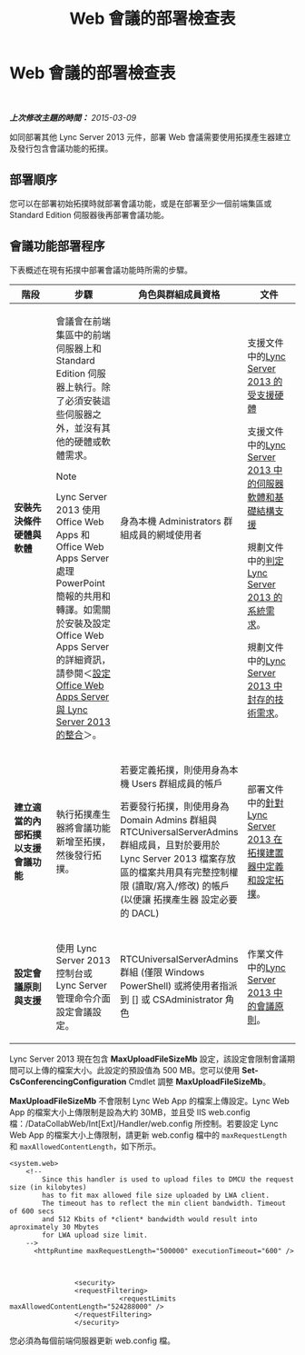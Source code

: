 ﻿---
title: Web 會議的部署檢查表
TOCTitle: Web 會議的部署檢查表
ms:assetid: 9908ebe0-e5d3-4920-b9b1-85021f7e69e9
ms:mtpsurl: https://technet.microsoft.com/zh-tw/library/JJ205104(v=OCS.15)
ms:contentKeyID: 49291750
ms.date: 08/10/2015
mtps_version: v=OCS.15
ms.translationtype: HT
---

# Web 會議的部署檢查表

 

_**上次修改主題的時間：** 2015-03-09_

如同部署其他 Lync Server 2013 元件，部署 Web 會議需要使用拓撲產生器建立及發行包含會議功能的拓撲。

## 部署順序

您可以在部署初始拓撲時就部署會議功能，或是在部署至少一個前端集區或Standard Edition 伺服器後再部署會議功能。

## 會議功能部署程序

下表概述在現有拓撲中部署會議功能時所需的步驟。


<table>
<colgroup>
<col style="width: 25%" />
<col style="width: 25%" />
<col style="width: 25%" />
<col style="width: 25%" />
</colgroup>
<thead>
<tr class="header">
<th>階段</th>
<th>步驟</th>
<th>角色與群組成員資格</th>
<th>文件</th>
</tr>
</thead>
<tbody>
<tr class="odd">
<td><p><strong>安裝先決條件硬體與軟體</strong></p></td>
<td><p>會議會在前端集區中的前端伺服器上和 Standard Edition 伺服器上執行。除了必須安裝這些伺服器之外，並沒有其他的硬體或軟體需求。</p>
<div>

> [!NOTE]  
> Lync Server 2013 使用 Office Web Apps 和 Office Web Apps Server 處理 PowerPoint 簡報的共用和轉譯。如需關於安裝及設定 Office Web Apps Server 的詳細資訊，請參閱＜<a href="lync-server-2013-enabling-office-web-apps-server-and-lync-server-2013.md">設定 Office Web Apps Server 與 Lync Server 2013 的整合</a>＞。


</div></td>
<td><p>身為本機 Administrators 群組成員的網域使用者</p></td>
<td><p>支援文件中的<a href="lync-server-2013-supported-hardware.md">Lync Server 2013 的受支援硬體</a></p>
<p>支援文件中的<a href="lync-server-2013-server-software-and-infrastructure-support.md">Lync Server 2013 中的伺服器軟體和基礎結構支援</a></p>
<p>規劃文件中的<a href="lync-server-2013-determining-your-system-requirements.md">判定 Lync Server 2013 的系統需求</a>。</p>
<p>規劃文件中的<a href="lync-server-2013-technical-requirements-for-archiving.md">Lync Server 2013 中封存的技術需求</a>。</p>
<p></p></td>
</tr>
<tr class="even">
<td><p><strong>建立適當的內部拓撲以支援會議功能</strong></p></td>
<td><p>執行拓撲產生器將會議功能新增至拓撲，然後發行拓撲。</p></td>
<td><p>若要定義拓撲，則使用身為本機 Users 群組成員的帳戶</p>
<p>若要發行拓撲，則使用身為 Domain Admins 群組與 RTCUniversalServerAdmins 群組成員，且對於要用於 Lync Server 2013 檔案存放區的檔案共用具有完整控制權限 (讀取/寫入/修改) 的帳戶 (以便讓 拓撲產生器 設定必要的 DACL)</p></td>
<td><p>部署文件中的<a href="lync-server-2013-define-and-configure-a-topology-in-topology-builder.md">針對 Lync Server 2013 在拓撲建置器中定義和設定拓撲</a>。</p></td>
</tr>
<tr class="odd">
<td><p><strong>設定會議原則與支援</strong></p></td>
<td><p>使用 Lync Server 2013 控制台或 Lync Server 管理命令介面設定會議設定。</p></td>
<td><p>RTCUniversalServerAdmins 群組 (僅限 Windows PowerShell) 或將使用者指派到 [] 或 CSAdministrator 角色</p></td>
<td><p>作業文件中的<a href="lync-server-2013-conferencing-policies.md">Lync Server 2013 中的會議原則</a>。</p></td>
</tr>
</tbody>
</table>


Lync Server 2013 現在包含 **MaxUploadFileSizeMb** 設定，該設定會限制會議期間可以上傳的檔案大小。此設定的預設值為 500 MB。您可以使用 **Set-CsConferencingConfiguration** Cmdlet 調整 **MaxUploadFileSizeMb**。

**MaxUploadFileSizeMb** 不會限制 Lync Web App 的檔案上傳設定。Lync Web App 的檔案大小上傳限制是設為大約 30MB，並且受 IIS web.config 檔：/DataCollabWeb/Int\[Ext\]/Handler/web.config 所控制。若要設定 Lync Web App 的檔案大小上傳限制，請更新 web.config 檔中的 `maxRequestLength` 和 `maxAllowedContentLength`，如下所示。

    <system.web>
        <!-- 
            Since this handler is used to upload files to DMCU the request size (in kilobytes) 
            has to fit max allowed file size uploaded by LWA client.
            The timeout has to reflect the min client bandwidth. Timeout of 600 secs 
            and 512 Kbits of *client* bandwidth would result into aproximately 30 Mbytes 
            for LWA upload size limit.
        -->
          <httpRuntime maxRequestLength="500000" executionTimeout="600" />
    
    
    
                    <security>
                    <requestFiltering>
                               <requestLimits maxAllowedContentLength="524288000" />
                    </requestFiltering>
                    </security>

您必須為每個前端伺服器更新 web.config 檔。

